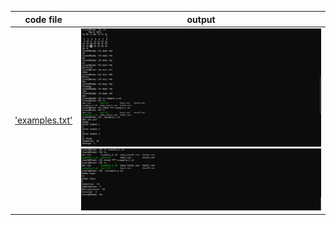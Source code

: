 | code file | output |
|-----------|--------|
|['examples.txt'](./Codes/examples.txt)|![example1.png](./Outputs/example1.png) ![example2.png](./Outputs/example2.png)|
